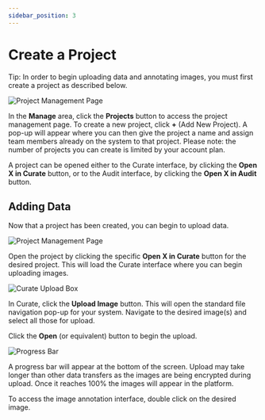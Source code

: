 ```yaml
---
sidebar_position: 3
---
```


# Create a Project

Tip: In order to begin uploading data and annotating images, you must first create a project as described below.

![Project Management Page](/img/manage/manage_projects.png)

In the **Manage** area, click the **Projects** button to access the project management page.
To create a new project, click **+** (Add New Project).
A pop-up will appear where you can then give the project a name and assign team members already on the system to that project.
Please note: the number of projects you can create is limited by your account plan.

A project can be opened either to the Curate interface, by clicking the **Open X in Curate** button, or to the Audit interface, by clicking the **Open X in Audit** button.

## Adding Data

Now that a project has been created, you can begin to upload data.

![Project Management Page](/img/manage/manage_opencurate.png)

Open the project by clicking the specific **Open X in Curate** button for the desired project.
This will load the Curate interface where you can begin uploading images.

![Curate Upload Box](/img/curate/curate_upload.png)

In Curate, click the **Upload Image** button.
This will open the standard file navigation pop-up for your system.
Navigate to the desired image(s) and select all those for upload.

Click the **Open** (or equivalent) button to begin the upload.

![Progress Bar](/img/curate/curate_progress.png)

A progress bar will appear at the bottom of the screen.
Upload may take longer than other data transfers as the images are being encrypted during upload.
Once it reaches 100% the images will appear in the platform.

To access the image annotation interface, double click on the desired image.
